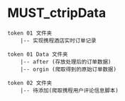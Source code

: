 # MUST_ctripData

```
token 01 文件夹
	|-- 实现携程酒店实时订单记录
	
token 01 Data 文件夹
	|-- after (存放处理后的订单数据)
	|-- orgin (爬取得到的原始订单数据)
	
token 02 文件夹
	|-- 待添加(爬取携程用户评论信息脚本)

```

